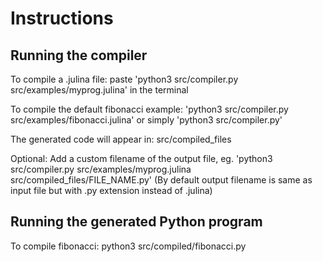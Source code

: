 
# Instructions

## Running the compiler

To compile a .julina file:
    paste 'python3 src/compiler.py src/examples/myprog.julina' in the terminal

To compile the default fibonacci example:
    'python3 src/compiler.py src/examples/fibonacci.julina'
    or simply 'python3 src/compiler.py'

The generated code will appear in:
    src/compiled_files


Optional: Add a custom filename of the output file, eg. 'python3 src/compiler.py src/examples/myprog.julina src/compiled_files/FILE_NAME.py'
(By default output filename is same as input file but with .py extension instead of .julina)

## Running the generated Python program

To compile fibonacci:
    python3 src/compiled/fibonacci.py
